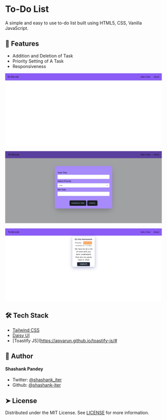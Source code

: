 # To-Do List

  A simple and easy to use to-do list built using HTML5, CSS, Vanilla JavaScript.
     
## 🧐 Features    
- Addition and Deletion of Task
- Priority Setting of A Task
- Responsiveness


![Image](https://github.com/shashank-iter/Todo-list/blob/master/img1.jpg)
        
![Image](https://github.com/shashank-iter/Todo-list/blob/master/img2.jpg)
        
![Image](https://github.com/shashank-iter/Todo-list/blob/master/img3.jpg)
     
## 🛠️ Tech Stack
- [Tailwind CSS](https://tailwindcss.com/)
- [Daisy UI](https://daisyui.com/)
- [Toastify JS](https://apvarun.github.io/toastify-js/#
## 🙇 Author
#### Shashank Pandey
- Twitter: [@shashank_iter](https://twitter.com/shashank_iter)
- Github: [@shashank-iter](https://github.com/shashank-iter)
        
## ➤ License
Distributed under the MIT License. See [LICENSE](LICENSE) for more information.
        

       
